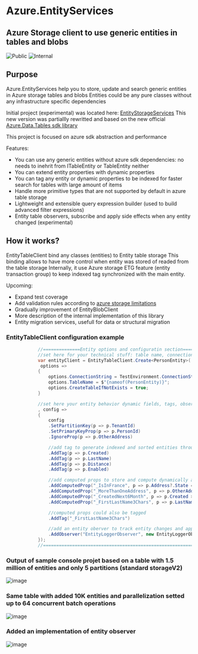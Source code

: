 # Azure.EntityServices
## Azure Storage client to use generic entities in tables and blobs
![Public](https://github.com/evodim/Azure.EntityServices/actions/workflows/publish-public.yml/badge.svg)
![Internal](https://github.com/evodim/Azure.EntityServices/actions/workflows/publish-internal.yml/badge.svg)


## Purpose

Azure.EntityServices help you to store, update and search generic entities in Azure storage tables and blobs
Entities could be any pure classes without any infrastructure specific dependencies

Initial project (experimental) was located here: [EntityStorageServices](https://github.com/Evodim/EntityStorageServices)
This new version was partiallly rewritted and based on the new official [Azure.Data.Tables sdk library](https://devblogs.microsoft.com/azure-sdk/announcing-the-new-azure-data-tables-libraries/)

This project is focused on azure sdk abstraction and performance
 
Features:

* You can use any generic entities without azure sdk dependencies: no needs to inehrit from ITableEntity or TableEntity neither
* You can extend entity properties with dynamic properties 
* You can tag any entity or dynamic properties to be indexed for faster search for tables with large amount of items
* Handle more primitive types that are not supported by default in azure table storage 
* Lightweight and extensible query expression builder (used to build advanced filter expressions)
* Entity table observers, subscribe and apply side effects when any entity changed (experimental)
 
## How it works?

EntityTableClient bind any classes (entities) to Entity table storage
This binding allows to have more control when entity was stored of readed from the table storage
Internally, it use Azure storage ETG feature (entity transaction group) to keep indexed tag synchronized with the main entity.

Upcoming:
* Expand test coverage
* Add validation rules according to [azure storage limitations](https://docs.microsoft.com/en-us/azure/azure-resource-manager/management/azure-subscription-service-limits#azure-table-storage-limits)
* Gradually improvement of EntityBlobClient  
* More description of the internal implementation of this library
* Entity migration services, usefull for data or structural migration


### EntityTableClient configuration example

```csharp
            //==============Entity options and configuratin section====================================================
            //set here for your technical stuff: table name, connection, parallelization
            var entityClient = EntityTableClient.Create<PersonEntity>(
             options =>
            {
                options.ConnectionString = TestEnvironment.ConnectionString;
                options.TableName = $"{nameof(PersonEntity)}";
                options.CreateTableIfNotExists = true;
            }

            //set here your entity behavior dynamic fields, tags, observers
            , config =>
            {
                config
                .SetPartitionKey(p => p.TenantId)
                .SetPrimaryKeyProp(p => p.PersonId)
                .IgnoreProp(p => p.OtherAddress)

                //add tag to generate indexed and sorted entities through rowKey
                .AddTag(p => p.Created)
                .AddTag(p => p.LastName)
                .AddTag(p => p.Distance)
                .AddTag(p => p.Enabled)

                //add computed props to store and compute dynamically additional fields of the entity
                .AddComputedProp("_IsInFrance", p => p.Address?.State == "France")
                .AddComputedProp("_MoreThanOneAddress", p => p.OtherAddress?.Count > 1)
                .AddComputedProp("_CreatedNext6Month", p => p.Created > DateTimeOffset.UtcNow.AddMonths(-6))
                .AddComputedProp("_FirstLastName3Chars", p => p.LastName?.ToLower()[..3])

                //computed props could also be tagged 
                .AddTag("_FirstLastName3Chars")

                //add an entity oberver to track entity changes and apply any action (projection, logging, etc.)
                .AddObserver("EntityLoggerObserver", new EntityLoggerObserver<PersonEntity>());
            });
            //===============================================================================================

```


### Output of sample console projet based on a table with 1.5 million of entities and only 5 partitions (standard storageV2)
 
![image](https://user-images.githubusercontent.com/4396827/213818315-bf0370d3-82f2-4908-b969-761bd0b3b9de.png)


### Same table with added 10K entities and parallelization setted up to 64 concurrent batch operations

![image](https://user-images.githubusercontent.com/4396827/213819426-3c9d2896-07db-4601-8355-b36c22440235.png)


### Added an implementation of entity observer

![image](https://user-images.githubusercontent.com/4396827/213823101-c36917fe-93a1-4fef-bf14-6b363e9eb32b.png)
